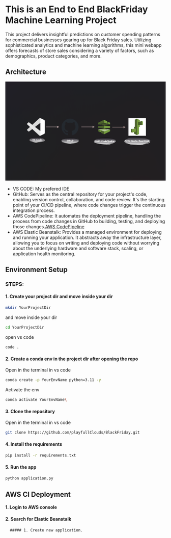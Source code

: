 # This is an End to End BlackFriday Machine Learning Project

This project delivers insightful predictions on customer spending patterns for commercial businesses gearing up for Black Friday sales. Utilizing sophisticated analytics and machine learning algorithms, this mini webapp offers forecasts of store sales considering a variety of factors, such as demographics, product categories, and more.

## Architecture

![Architecture Image](/assets/arc.png)

- VS CODE: My prefered IDE
- GitHub: Serves as the central repository for your project's code, enabling version control, collaboration, and code review. It's the starting point of your CI/CD pipeline, where code changes trigger the continuous integration process.
- AWS CodePipeline: It automates the deployment pipeline, handling the process from code changes in GitHub to building, testing, and deploying those changes.[AWS CodePipeline](https://aws.amazon.com/codepipeline/)
- AWS Elastic Beanstalk: Provides a managed environment for deploying and running your application. It abstracts away the infrastructure layer, allowing you to focus on writing and deploying code without worrying about the underlying hardware and software stack, scaling, or application health monitoring.

## Environment Setup

### STEPS:

#### 1. Create your project dir and move inside your dir

```bash
mkdir YourProjectDir
```
and move inside your dir
```bash
cd YourProjectDir
```
open vs code
```bash
code .
```

#### 2. Create a conda env in the project dir after opening the repo
Open in the terminal in vs code
```bash
conda create -p YourEnvName python=3.11 -y
```
Activate the env
```bash
conda activate YourEnvName\
```

#### 3. Clone the repository
Open in the terminal in vs code

```bash
git clone https://github.com/playfullClouds/BlackFriday.git
```

#### 4. Install the requirements
```bash
pip install -r requirements.txt
```

#### 5. Run the app
```bash
python application.py
```

## AWS CI Deployment

#### 1. Login to AWS console

#### 2. Search for Elastic Beanstalk

      ##### 1. Create new application.
      







